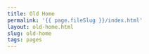 ```yaml
---
title: Old Home
permalink: '{{ page.fileSlug }}/index.html'
layout: old-home.html
slug: old-home
tags: pages
---
```



